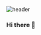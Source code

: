 ![header](https://capsule-render.vercel.app/api?type=Waving&color=random&height=300&section=header&text=Welcome&fontSize=90&animation=fadeIn)

### Hi there 👋

<!--
**edcs960/edcs960** is a ✨ _special_ ✨ repository because its `README.md` (this file) appears on your GitHub profile.

Here are some ideas to get you started:

- 🔭 I’m currently working on ...
- 🌱 I’m currently learning ...
- 👯 I’m looking to collaborate on ...
- 🤔 I’m looking for help with ...
- 💬 Ask me about ...
- 📫 How to reach me: ...
- 😄 Pronouns: ...
- ⚡ Fun fact: ...
-->

